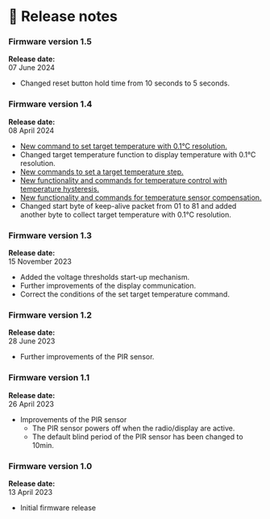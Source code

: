 # 🥳 Release notes

### Firmware version 1.5

**Release date:** \
07 June 2024

* Changed reset button hold time from 10 seconds to 5 seconds.

### Firmware version 1.4

**Release date:** \
08 April 2024

* [New command to set target temperature with 0.1°C resolution.](target-temperature-and-temperature-range.md#target-temperature-with-resolution-0.1-c)
* Changed target temperature function to display temperature with 0.1°C resolution.
* [New commands to set a target temperature step.](target-temperature-and-temperature-range.md#target-temperature-range)
* [New functionality and commands for temperature control with temperature hysteresis.](target-temperature-and-temperature-range.md#temperature-hysteresis)
* [New functionality and commands for temperature sensor compensation.](target-temperature-and-temperature-range.md#measured-temperature-sensor-compensation)
* Changed start byte of keep-alive packet from 01 to 81 and added another byte to collect target temperature with 0.1°C resolution.

### Firmware version 1.3

**Release date:** \
15 November 2023

* Added the voltage thresholds start-up mechanism.
* Further improvements of the display communication.&#x20;
* Correct the conditions of the set target temperature command.

### Firmware version 1.2

**Release date:** \
28 June 2023

* Further improvements of the PIR sensor.

### Firmware version 1.1

**Release date:** \
26 April 2023

* Improvements of the PIR sensor
  * The PIR sensor powers off when the radio/display are active.&#x20;
  * The default blind period of the PIR sensor has been changed to 10min.

### Firmware version 1.0

**Release date:** \
13 April 2023

* Initial firmware release
